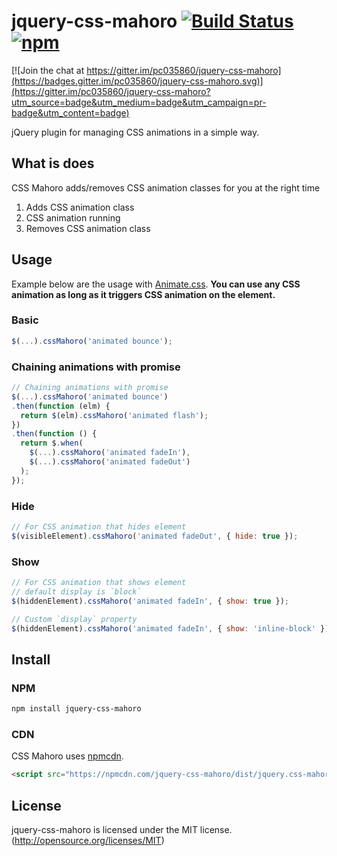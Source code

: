 # jquery-css-mahoro [![Build Status](https://travis-ci.org/pc035860/jquery-css-mahoro.svg?branch=master)](https://travis-ci.org/pc035860/jquery-css-mahoro) [![npm](https://img.shields.io/npm/v/jquery-css-mahoro.svg)](https://www.npmjs.com/package/jquery-css-mahoro)

[![Join the chat at https://gitter.im/pc035860/jquery-css-mahoro](https://badges.gitter.im/pc035860/jquery-css-mahoro.svg)](https://gitter.im/pc035860/jquery-css-mahoro?utm_source=badge&utm_medium=badge&utm_campaign=pr-badge&utm_content=badge)

jQuery plugin for managing CSS animations in a simple way.

## What is does

CSS Mahoro adds/removes CSS animation classes for you at the right time

1. Adds CSS animation class
2. CSS animation running
3. Removes CSS animation class

## Usage

Example below are the usage with [Animate.css](https://github.com/daneden/animate.css/).
**You can use any CSS animation as long as it triggers CSS animation on the element.**

### Basic

```js
$(...).cssMahoro('animated bounce');
```

### Chaining animations with promise

```js
// Chaining animations with promise
$(...).cssMahoro('animated bounce')
.then(function (elm) {
  return $(elm).cssMahoro('animated flash');
})
.then(function () {
  return $.when(
    $(...).cssMahoro('animated fadeIn'),
    $(...).cssMahoro('animated fadeOut')
  );
});
```

### Hide

```js
// For CSS animation that hides element
$(visibleElement).cssMahoro('animated fadeOut', { hide: true });
```

### Show

```js
// For CSS animation that shows element
// default display is `block`
$(hiddenElement).cssMahoro('animated fadeIn', { show: true });

// Custom `display` property
$(hiddenElement).cssMahoro('animated fadeIn', { show: 'inline-block' })
```

## Install

### NPM

```sh
npm install jquery-css-mahoro
```

### CDN

CSS Mahoro uses [npmcdn](https://npmcdn.com/).

```html
<script src="https://npmcdn.com/jquery-css-mahoro/dist/jquery.css-mahoro.min.js"></script>
```

## License

jquery-css-mahoro is licensed under the MIT license. (http://opensource.org/licenses/MIT)

